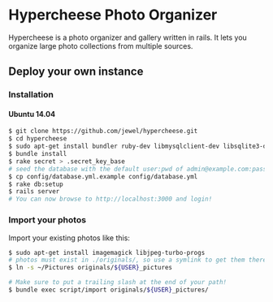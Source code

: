 Hypercheese Photo Organizer
===========================

Hypercheese is a photo organizer and gallery written in rails.  It lets you
organize large photo collections from multiple sources.

## Deploy your own instance

### Installation

#### Ubuntu 14.04
```bash
$ git clone https://github.com/jewel/hypercheese.git
$ cd hypercheese
$ sudo apt-get install bundler ruby-dev libmysqlclient-dev libsqlite3-dev build-essential nodejs libcurl4-openssl-dev
$ bundle install
$ rake secret > .secret_key_base
# seed the database with the default user:pwd of admin@example.com:password
$ cp config/database.yml.example config/database.yml
$ rake db:setup
$ rails server
# You can now browse to http://localhost:3000 and login!
```

### Import your photos

Import your existing photos like this:

```bash
$ sudo apt-get install imagemagick libjpeg-turbo-progs
# photos must exist in ./originals/, so use a symlink to get them there
$ ln -s ~/Pictures originals/${USER}_pictures

# Make sure to put a trailing slash at the end of your path!
$ bundle exec script/import originals/${USER}_pictures/
```
